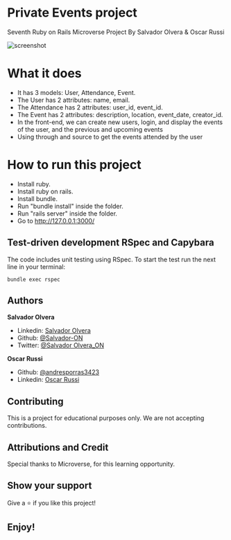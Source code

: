 # Private Events project

Seventh Ruby on Rails Microverse Project By Salvador Olvera &amp; Oscar Russi

![screenshot](./screenshot.png)


# What it does

- It has 3 models: User, Attendance, Event.
- The User has 2 attributes: name, email.
- The Attendance has 2 attributes: user_id, event_id.
- The Event has 2 attributes: description, location, event_date, creator_id.
- In the front-end, we can create new users, login, and display the events of the user, and the previous and upcoming events 
- Using through and source to get the events attended by the user


# How to run this project

- Install ruby.
- Install ruby on rails.
- Install bundle.
- Run "bundle install" inside the folder.
- Run "rails server" inside the folder.
- Go to http://127.0.0.1:3000/



## Test-driven development RSpec and Capybara

The code includes unit testing using RSpec. To start the test run the next line in your terminal:

```
bundle exec rspec
```

## Authors

**Salvador Olvera**
- Linkedin: [Salvador Olvera](https://www.linkedin.com/in/salvador-olvera-n)
- Github: [@Salvador-ON](https://github.com/Salvador-ON)
- Twitter: [@Salvador Olvera_ON](https://twitter.com/Salvador_ON) 

**Oscar Russi**
- Github: [@andresporras3423](https://github.com/andresporras3423/)
- Linkedin: [Oscar Russi](https://www.linkedin.com/in/oscar-andr%C3%A9s-russi-porras-053236167/)

##  Contributing

This is a project for educational purposes only. We are not accepting contributions.

## Attributions and Credit

Special thanks to Microverse, for this learning opportunity. 

## Show your support

Give a ⭐️ if you like this project!

## Enjoy!
